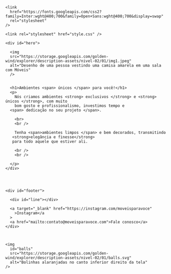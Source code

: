 <!-- Instrução que define o tipo do documento. -->
<!DOCTYPE html>
<html lang="pt-br">
  <!-- Tag <head> contém as instruções para a página -->
  <head>
    <link rel="preconnect" href="https://fonts.googleapis.com" />
    <link rel="preconnect" href="https://fonts.gstatic.com" crossorigin />
    <meta charset="UTF-8" />
    <meta name="viewport" content="width=device-width, initial-scale=1.0" />
    <title>Móveis customizados</title>

    <link
      href="https://fonts.googleapis.com/css2?family=Inter:wght@400;700&family=Open+Sans:wght@400;700&display=swap"
      rel="stylesheet"
    />

    <link rel="stylesheet" href="style.css" />
  </head>

  <!-- Tag <body> é o corpo do documento, onde tem as informações que serão mostradas. -->
  <body>

    
    
    <div id="hero">

      <img
      src="https://storage.googleapis.com/golden-wind/explorer/description-assets/nivel-02/01/img1.jpeg"
      alt="Desenho de uma pessoa vestindo uma camisa amarela em uma sala com Móveis"
      />
      
      
      <h1>Ambientes <span> únicos </span> para você!</h1>
      <p>
        Nós criamos ambientes <strong> exclusivos </strong> e <strong> únicos </strong>, com muito
        bom gosto e profissionalismo, investimos tempo e
      <span> dedicação no seu projeto </span>.

        <br>
        <br />

        Tenha <span>ambientes limpos </span> e bem decorados, transmitindo
       <strong>elegância e finesse</strong>
       para todo aquele que estiver ali.

        <br />
        <br />

      </p>
    </div>
   

    

    <div id="footer">

      <div id="line"></div>
      
      <a target="_blank" href="https://instagram.com/moveisparavoce"
        >Instagram</a
      >
      <a href="mailto:contato@moveisparavoce.com">Fale conosco</a>
    </div>

  

    <img
      id="balls"
      src="https://storage.googleapis.com/golden-wind/explorer/description-assets/nivel-02/01/balls.svg"
      alt="Bolinhas alaranjadas no canto inferior direito da tela"
    />
  </body>
</html>
